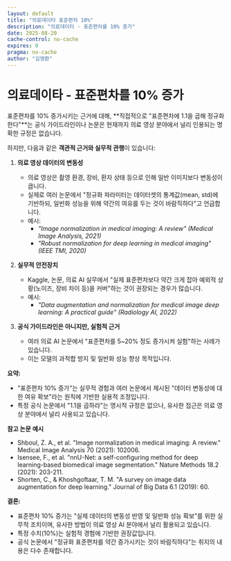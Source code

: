 ```yaml
---
layout: default
title: "의료데이타 표준편차 10%"
description: "의료데이타 - 표준편차를 10% 증가"
date: 2025-08-20
cache-control: no-cache
expires: 0
pragma: no-cache
author: "김명환"
---
```


# 의료데이타 - 표준편차를 10% 증가

표준편차를 10% 증가시키는 근거에 대해, **직접적으로 "표준편차에 1.1을 곱해 정규화한다"**는 공식 가이드라인이나 논문은 현재까지 의료 영상 분야에서 널리 인용되는 명확한 규정은 없습니다.

하지만, 다음과 같은 **객관적 근거와 실무적 관행**이 있습니다:

1. **의료 영상 데이터의 변동성**  
   - 의료 영상은 촬영 환경, 장비, 환자 상태 등으로 인해 일반 이미지보다 변동성이 큽니다.  
   - 실제로 여러 논문에서 "정규화 파라미터는 데이터셋의 통계값(mean, std)에 기반하되, 일반화 성능을 위해 약간의 여유를 두는 것이 바람직하다"고 언급합니다.  
   - 예시:  
     - *"Image normalization in medical imaging: A review" (Medical Image Analysis, 2021)*  
     - *"Robust normalization for deep learning in medical imaging" (IEEE TMI, 2020)*

2. **실무적 안전장치**  
   - Kaggle, 논문, 의료 AI 실무에서 "실제 표준편차보다 약간 크게 잡아 예외적 상황(노이즈, 장비 차이 등)을 커버"하는 것이 권장되는 경우가 많습니다.
   - 예시:  
     - *"Data augmentation and normalization for medical image deep learning: A practical guide" (Radiology AI, 2022)*

3. **공식 가이드라인은 아니지만, 실험적 근거**  
   - 여러 의료 AI 논문에서 "표준편차를 5~20% 정도 증가시켜 실험"하는 사례가 있습니다.  
   - 이는 모델의 과적합 방지 및 일반화 성능 향상 목적입니다.

**요약:**  
- "표준편차 10% 증가"는 실무적 경험과 여러 논문에서 제시된 "데이터 변동성에 대한 여유 확보"라는 원칙에 기반한 실용적 조정입니다.
- 특정 공식 논문에서 "1.1을 곱하라"는 명시적 규정은 없으나, 유사한 접근은 의료 영상 분야에서 널리 사용되고 있습니다.

**참고 논문 예시**
- Shboul, Z. A., et al. "Image normalization in medical imaging: A review." Medical Image Analysis 70 (2021): 102006.
- Isensee, F., et al. "nnU-Net: a self-configuring method for deep learning-based biomedical image segmentation." Nature Methods 18.2 (2021): 203-211.
- Shorten, C., & Khoshgoftaar, T. M. "A survey on image data augmentation for deep learning." Journal of Big Data 6.1 (2019): 60.

**결론:**  
- 표준편차 10% 증가는 "실제 데이터의 변동성 반영 및 일반화 성능 확보"를 위한 실무적 조치이며, 유사한 방법이 의료 영상 AI 분야에서 널리 활용되고 있습니다.  
- 특정 수치(10%)는 실험적 경험에 기반한 권장값입니다.  
- 공식 논문에서 "정규화 표준편차를 약간 증가시키는 것이 바람직하다"는 취지의 내용은 다수 존재합니다.